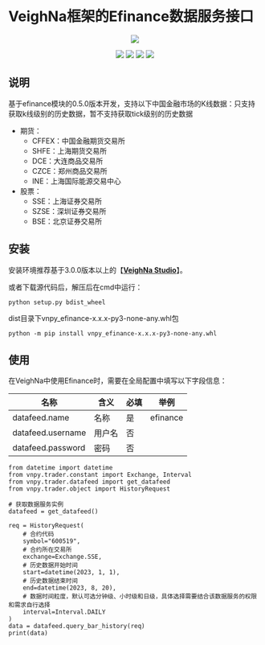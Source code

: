 # VeighNa框架的Efinance数据服务接口

<p align="center">
  <img src ="https://vnpy.oss-cn-shanghai.aliyuncs.com/vnpy-logo.png"/>
</p>

<p align="center">
    <img src ="https://img.shields.io/badge/version-1.0.0-blueviolet.svg"/>
    <img src ="https://img.shields.io/badge/platform-windows|linux|macos-yellow.svg"/>
    <img src ="https://img.shields.io/badge/python-3.7|3.8|3.9|3.10-blue.svg"/>
    <img src ="https://img.shields.io/github/license/vnpy/vnpy.svg?color=orange"/>
</p>

## 说明

基于efinance模块的0.5.0版本开发，支持以下中国金融市场的K线数据：只支持获取k线级别的历史数据，暂不支持获取tick级别的历史数据

* 期货：
  * CFFEX：中国金融期货交易所
  * SHFE：上海期货交易所
  * DCE：大连商品交易所
  * CZCE：郑州商品交易所
  * INE：上海国际能源交易中心
* 股票：
  * SSE：上海证券交易所
  * SZSE：深圳证券交易所
  * BSE：北京证券交易所

## 安装

安装环境推荐基于3.0.0版本以上的【[**VeighNa Studio**](https://www.vnpy.com)】。


或者下载源代码后，解压后在cmd中运行：

```
python setup.py bdist_wheel
```
dist目录下vnpy_efinance-x.x.x-py3-none-any.whl包

```
python -m pip install vnpy_efinance-x.x.x-py3-none-any.whl
```


## 使用

在VeighNa中使用Efinance时，需要在全局配置中填写以下字段信息：

|名称|含义|必填|举例|
|---------|----|---|---|
|datafeed.name|名称|是|efinance|
|datafeed.username|用户名|否||
|datafeed.password|密码|否||

```
from datetime import datetime
from vnpy.trader.constant import Exchange, Interval
from vnpy.trader.datafeed import get_datafeed
from vnpy.trader.object import HistoryRequest

# 获取数据服务实例
datafeed = get_datafeed()

req = HistoryRequest(
    # 合约代码
    symbol="600519",
    # 合约所在交易所
    exchange=Exchange.SSE,
    # 历史数据开始时间
    start=datetime(2023, 1, 1),
    # 历史数据结束时间
    end=datetime(2023, 8, 20),
    # 数据时间粒度，默认可选分钟级、小时级和日级，具体选择需要结合该数据服务的权限和需求自行选择
    interval=Interval.DAILY
)
data = datafeed.query_bar_history(req)
print(data)
```
